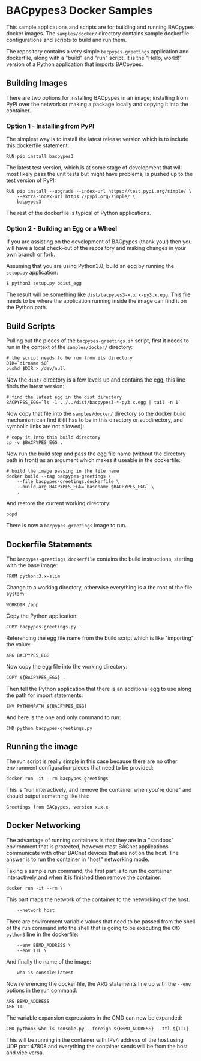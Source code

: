 # BACpypes3 Docker Samples

This sample applications and scripts are for building and running BACpypes
docker images.  The `samples/docker/` directory contains sample dockerfile
configurations and scripts to build and run them.

The repository contains a very simple `bacpypes-greetings` application and
dockerfile, along with a "build" and "run" script.  It is the "Hello, world!"
version of a Python application that imports BACpypes.

## Building Images

There are two options for installing BACpypes in an image; installing from
PyPI over the network or making a package locally and copying it into the
container.

### Option 1 - Installing from PyPI

The simplest way is to install the latest release version which is to include
this dockerfile statement:

    RUN pip install bacpypes3

The latest test version, which is at some stage of development that will most
likely pass the unit tests but might have problems, is pushed up to the test
version of PyPI:

    RUN pip install --upgrade --index-url https://test.pypi.org/simple/ \
        --extra-index-url https://pypi.org/simple/ \
        bacpypes3

The rest of the dockerfile is typical of Python applications.

### Option 2 - Building an Egg or a Wheel

If you are assisting on the development of BACpypes (thank you!) then you
will have a local check-out of the repository and making changes in your
own branch or fork.

Assuming that you are using Python3.8, build an egg by running the `setup.py`
application:

    $ python3 setup.py bdist_egg

The result will be something like `dist/bacpypes3-x.x.x-py3.x.egg`.  This file
needs to be where the application running inside the image can find it
on the Python path.

## Build Scripts

Pulling out the pieces of the `bacpypes-greetings.sh` script, first it needs
to run in the context of the `samples/docker/` directory:

    # the script needs to be run from its directory
    DIR=`dirname $0`
    pushd $DIR > /dev/null

Now the `dist/` directory is a few levels up and contains the egg, this line
finds the latest version:

    # find the latest egg in the dist directory
    BACPYPES_EGG=`ls -1 ../../dist/bacpypes3-*-py3.x.egg | tail -n 1`

Now copy that file into the `samples/docker/` directory so the docker build
mechanism can find it (it has to be in this directory or subdirectory, and
symbolic links are not allowed):

    # copy it into this build directory
    cp -v $BACPYPES_EGG .

Now run the build step and pass the egg file name (without the directory path
in front) as an argument which makes it useable in the dockerfile:

    # build the image passing in the file name
    docker build --tag bacpypes-greetings \
        --file bacpypes-greetings.dockerfile \
        --build-arg BACPYPES_EGG=`basename $BACPYPES_EGG` \
        .

And restore the current working directory:

    popd

There is now a `bacpypes-greetings` image to run.

## Dockerfile Statements

The `bacpypes-greetings.dockerfile` contains the build instructions, starting
with the base image:

    FROM python:3.x-slim

Change to a working directory, otherwise everything is a the root of the file
system:

    WORKDIR /app

Copy the Python application:

    COPY bacpypes-greetings.py .

Referencing the egg file name from the build script which is like "importing"
the value:

    ARG BACPYPES_EGG

Now copy the egg file into the working directory:

    COPY ${BACPYPES_EGG} .

Then tell the Python application that there is an additional egg to use along
the path for import statements:

    ENV PYTHONPATH ${BACPYPES_EGG}

And here is the one and only command to run:

    CMD python bacpypes-greetings.py

## Running the image

The run script is really simple in this case because there are no other
environment configuration pieces that need to be provided:

    docker run -it --rm bacpypes-greetings

This is "run interactively, and remove the container when you're done" and
should output something like this:

    Greetings from BACpypes, version x.x.x

## Docker Networking

The advantage of running containers is that they are in a "sandbox" environment
that is protected, however most BACnet applications communicate with other
BACnet devices that are not on the host.  The answer is to run the container
in "host" networking mode.

Taking a sample run command, the first part is to run the container
interactively and when it is finished then remove the container:

    docker run -it --rm \

This part maps the network of the container to the networking of the host.

        --network host

There are environment variable values that need to be passed from the shell
of the run command into the shell that is going to be executing the
`CMD python3` line in the dockerfile:

        --env BBMD_ADDRESS \
        --env TTL \

And finally the name of the image:

        who-is-console:latest

Now referencing the docker file, the ARG statements line up with the `--env`
options in the run command:

    ARG BBMD_ADDRESS
    ARG TTL

The variable expansion expressions in the CMD can now be expanded:

    CMD python3 who-is-console.py --foreign ${BBMD_ADDRESS} --ttl ${TTL}

This will be running in the container with IPv4 address of the host
using UDP port 47808 and everything the container sends will be from the host
and vice versa.
